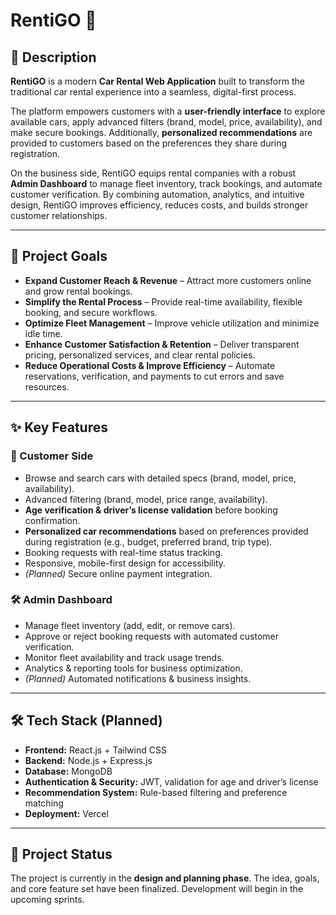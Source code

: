 

# RentiGO 🚗

## 📖 Description

**RentiGO** is a modern **Car Rental Web Application** built to transform the traditional car rental experience into a seamless, digital-first process.

The platform empowers customers with a **user-friendly interface** to explore available cars, apply advanced filters (brand, model, price, availability), and make secure bookings. Additionally, **personalized recommendations** are provided to customers based on the preferences they share during registration.

On the business side, RentiGO equips rental companies with a robust **Admin Dashboard** to manage fleet inventory, track bookings, and automate customer verification. By combining automation, analytics, and intuitive design, RentiGO improves efficiency, reduces costs, and builds stronger customer relationships.

---

## 🎯 Project Goals

* **Expand Customer Reach & Revenue** – Attract more customers online and grow rental bookings.
* **Simplify the Rental Process** – Provide real-time availability, flexible booking, and secure workflows.
* **Optimize Fleet Management** – Improve vehicle utilization and minimize idle time.
* **Enhance Customer Satisfaction & Retention** – Deliver transparent pricing, personalized services, and clear rental policies.
* **Reduce Operational Costs & Improve Efficiency** – Automate reservations, verification, and payments to cut errors and save resources.

---

## ✨ Key Features

### 👤 Customer Side

* Browse and search cars with detailed specs (brand, model, price, availability).
* Advanced filtering (brand, model, price range, availability).
* **Age verification & driver’s license validation** before booking confirmation.
* **Personalized car recommendations** based on preferences provided during registration (e.g., budget, preferred brand, trip type).
* Booking requests with real-time status tracking.
* Responsive, mobile-first design for accessibility.
* *(Planned)* Secure online payment integration.

### 🛠️ Admin Dashboard

* Manage fleet inventory (add, edit, or remove cars).
* Approve or reject booking requests with automated customer verification.
* Monitor fleet availability and track usage trends.
* Analytics & reporting tools for business optimization.
* *(Planned)* Automated notifications & business insights.

---

## 🛠️ Tech Stack (Planned)

* **Frontend:** React.js + Tailwind CSS
* **Backend:** Node.js + Express.js
* **Database:** MongoDB
* **Authentication & Security:** JWT, validation for age and driver’s license
* **Recommendation System:** Rule-based filtering and preference matching 
* **Deployment:** Vercel 
---

## 📅 Project Status

The project is currently in the **design and planning phase**. The idea, goals, and core feature set have been finalized. Development will begin in the upcoming sprints.
